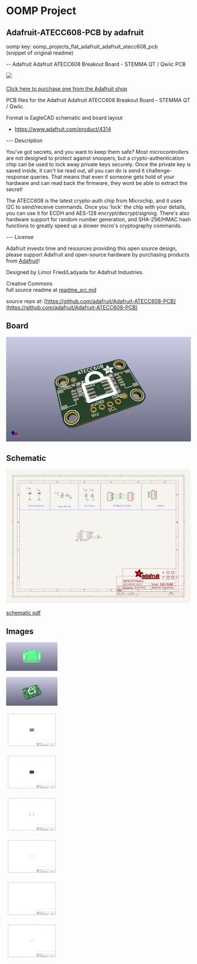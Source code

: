 # OOMP Project  
## Adafruit-ATECC608-PCB  by adafruit  
  
oomp key: oomp_projects_flat_adafruit_adafruit_atecc608_pcb  
(snippet of original readme)  
  
-- Adafruit Adafruit ATECC608 Breakout Board - STEMMA QT / Qwiic PCB  
  
<a href="http://www.adafruit.com/products/4314"><img src="assets/4314.jpg?raw=true" width="500px"><br/>  
Click here to purchase one from the Adafruit shop</a>  
  
PCB files for the Adafruit Adafruit ATECC608 Breakout Board - STEMMA QT / Qwiic.   
  
Format is EagleCAD schematic and board layout  
* https://www.adafruit.com/product/4314  
  
--- Description  
  
You've got secrets, and you want to keep them safe? Most microcontrollers are not designed to protect against snoopers, but a crypto-authentication chip can be used to lock away private keys securely. Once the private key is saved inside, it can't be read out, all you can do is send it challenge-response queries. That means that even if someone gets hold of your hardware and can read back the firmware, they wont be able to extract the secret!  
  
The ATECC608 is the latest crypto-auth chip from Microchip, and it uses I2C to send/receive commands. Once you 'lock' the chip with your details, you can use it for ECDH and AES-128 encrypt/decrypt/signing. There's also hardware support for random number generation, and SHA-256/HMAC hash functions to  greatly speed up a slower micro's cryptography commands.  
  
--- License  
  
Adafruit invests time and resources providing this open source design, please support Adafruit and open-source hardware by purchasing products from [Adafruit](https://www.adafruit.com)!  
  
Designed by Limor Fried/Ladyada for Adafruit Industries.  
  
Creative Commons   
  full source readme at [readme_src.md](readme_src.md)  
  
source repo at: [https://github.com/adafruit/Adafruit-ATECC608-PCB](https://github.com/adafruit/Adafruit-ATECC608-PCB)  
## Board  
  
[![working_3d.png](working_3d_600.png)](working_3d.png)  
## Schematic  
  
[![working_schematic.png](working_schematic_600.png)](working_schematic.png)  
  
[schematic pdf](working_schematic.pdf)  
## Images  
  
[![working_3D_bottom.png](working_3D_bottom_140.png)](working_3D_bottom.png)  
  
[![working_3D_top.png](working_3D_top_140.png)](working_3D_top.png)  
  
[![working_assembly_page_01.png](working_assembly_page_01_140.png)](working_assembly_page_01.png)  
  
[![working_assembly_page_02.png](working_assembly_page_02_140.png)](working_assembly_page_02.png)  
  
[![working_assembly_page_03.png](working_assembly_page_03_140.png)](working_assembly_page_03.png)  
  
[![working_assembly_page_04.png](working_assembly_page_04_140.png)](working_assembly_page_04.png)  
  
[![working_assembly_page_05.png](working_assembly_page_05_140.png)](working_assembly_page_05.png)  
  
[![working_assembly_page_06.png](working_assembly_page_06_140.png)](working_assembly_page_06.png)  
